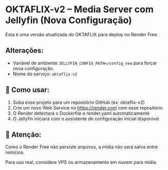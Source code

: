 # OKTAFLIX-v2 – Media Server com Jellyfin (Nova Configuração)

Esta é uma versão atualizada do OKTAFLIX para deploy no Render Free.

## Alterações:

- Variável de ambiente `JELLYFIN_CONFIG_PATH=/config_new` para forçar nova configuração.
- Nome do serviço: `oktaflix-v2`

## 🚀 Como usar:

1. Suba esse projeto para um repositório GitHub (ex: oktaflix-v2)
2. Crie um novo Web Service no https://render.com com esse repositório
3. O Render detectará o Dockerfile e render.yaml automaticamente
4. O Jellyfin iniciará com o assistente de configuração inicial disponível

## 📌 Atenção:

Como o Render Free não persiste arquivos, a mídia não será salva entre reinícios.

Para uso real, considere VPS ou armazenamento em nuvem para mídia.
